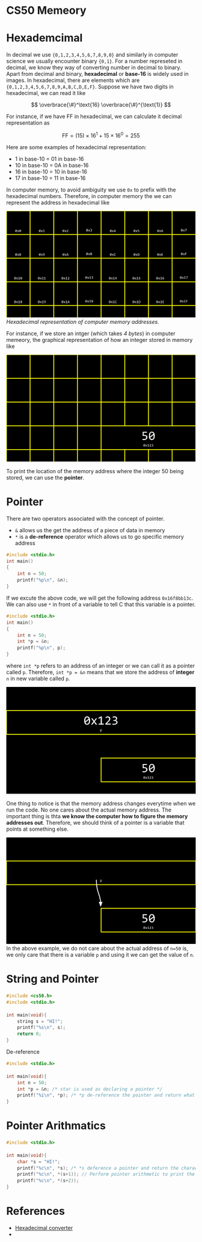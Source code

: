 # CS50 Memeory 


# Hexademcimal 

In decimal we use ```{0,1,2,3,4,5,6,7,8,9,0}``` and similarly in computer science we usually encounter binary ```{0,1}```. For a number represeted in decimal, we know they way of converting number in decimal to binary. Apart from decimal and binary, **hexadecimal** or **base-16** is widely used in images. In hexadecimal, there are elements which are ```{0,1,2,3,4,5,6,7,8,9,A,B,C,D,E,F}```. Suppose we have two digits in hexadecimal, we can read it like 

$$
\overbrace{\#}^\text{16}  \overbrace{\#}^{\text{1}}
$$

For instance, if we have FF in hexadecimal, we can calculate it decimal representation as 

$$
\text{FF} = (15) \times 16^{1} + 15 \times 16^{0} = 255
$$

Here are some examples of hexadecimal representation: 

* 1 in base-10 = 01 in base-16 
* 10 in base-10 = 0A in base-16 
* 16 in base-10 = 10 in base-16 
* 17 in base-10 = 11 in base-16 
  
In computer memory, to avoid ambiguity we use ```0x``` to prefix with the hexadecimal numbers. Therefore, in computer memory the we can represent the address in hexadecimal like 

![Hexadecimal Representation](./images/lecture4/address_hexadecimal.png) *Hexadecimal representation of computer memory addresses.*

For instance, if we store an intger (which takes *4 bytes*) in computer memeory, the graphical representation of how an integer stored in memory like 

![Store Int](images/lecture4/store_int.png)

To print the location of the memory address where the integer 50 being stored, we can use the **pointer**. 


# Pointer 
There are two operators associated with the concept of pointer. 

* ```&``` allows us the get the address of a piece of data in memory 
* ```*``` is a **de-reference** operator which allows us to go specific memory address

```c
#include <stdio.h>
int main()
{
    int n = 50;
    printf("%p\n", &n); 
}
```

If we excute the above code, we will get the following address ```0x16f8bb13c```. We can also use ```*``` in front of a variable to tell C that this variable is a pointer. 

```c
#include <stdio.h>
int main()
{
    int n = 50;
    int *p = &n; 
    printf("%p\n", p); 
}
```

where ```int *p``` refers to an address of an integer or we can call it as a pointer called ```p```. Therefore, ```int *p = &n``` means that we store the address of **integer** ```n``` in new variable called ```p```. 

![Pointer](images/lecture4/pointer.png)

One thing to notice is that the memory address changes everytime when we run the code. No one cares about the actual memory address. The important thing is thta **we know the computer how to figure the memory addresses out**. Therefore, we should think of a pointer is a variable that points at something else. 

![Pointer 2](images/lecture4/pointer2.png)
In the above example, we do not care about the actual address of ```n=50``` is, we only care that there is a variable ```p``` and using it we can get the value of ```n```. 



# String and Pointer

```c
#include <cs50.h>
#include <stdio.h>

int main(void){
    string s = "HI!";
    printf("%s\n", s);
    return 0;
}
```


De-reference 

```c
#include <stdio.h>

int main(void){
    int n = 50; 
    int *p = &n; /* star is used as declaring a pointer */
    printf("%i\n", *p); /* *p de-reference the pointer and return what's stored in that address */
}
```





# Pointer Arithmatics 

```c
#include <stdio.h>

int main(void){
    char *s = "HI!";
    printf("%c\n", *s); /* *s deference a pointer and return the character stored in this addresss */
    printf("%c\n", *(s+1)); // Perform pointer arithmetic to print the second char in "HI!"
    printf("%c\n", *(s+2));
}


```











# References 
* [Hexadecimal converter](https://www.rapidtables.com/convert/number/hex-to-decimal.html)
* 